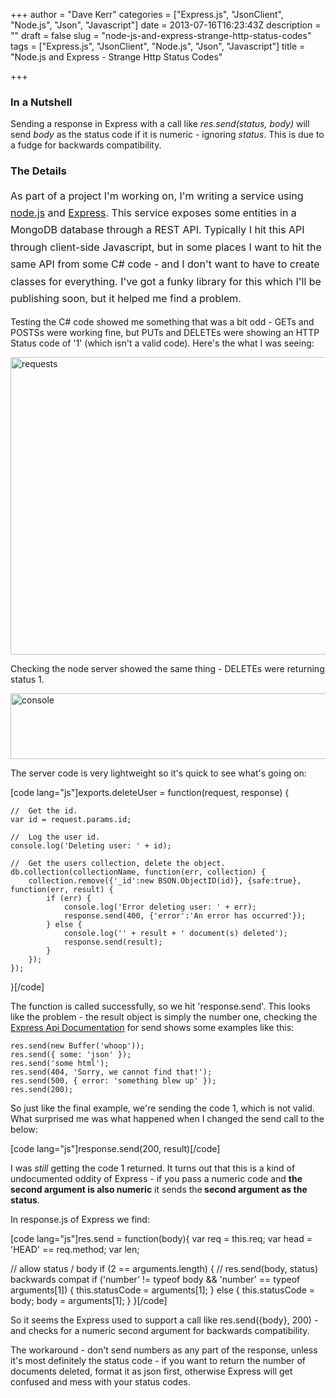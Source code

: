 +++
author = "Dave Kerr"
categories = ["Express.js", "JsonClient", "Node.js", "Json", "Javascript"]
date = 2013-07-16T16:23:43Z
description = ""
draft = false
slug = "node-js-and-express-strange-http-status-codes"
tags = ["Express.js", "JsonClient", "Node.js", "Json", "Javascript"]
title = "Node.js and Express - Strange Http Status Codes"

+++


<h3>In a Nutshell</h3>
Sending a response in Express with a call like <em>res.send(status, body)</em> will send <em>body</em> as the status code if it is numeric - ignoring <em>status</em>. This is due to a fudge for backwards compatibility.
<h3>The Details</h3>
<span style="line-height: 1.714285714; font-size: 1rem;"><strong></strong>As part of a project I'm working on, I'm writing a service using </span><a style="line-height: 1.714285714; font-size: 1rem;" title="node.js" href="http://nodejs.org/" target="_blank">node.js</a><span style="line-height: 1.714285714; font-size: 1rem;"> and </span><a style="line-height: 1.714285714; font-size: 1rem;" title="Express" href="http://expressjs.com/" target="_blank">Express</a><span style="line-height: 1.714285714; font-size: 1rem;">. This service exposes some entities in a MongoDB database through a REST API. Typically I hit this API through client-side Javascript, but in some places I want to hit the same API from some C# code - and I don't want to have to create classes for everything. I've got a funky library for this which I'll be publishing soon, but it helped me find a problem.</span>

Testing the C# code showed me something that was a bit odd - GETs and POSTSs were working fine, but PUTs and DELETEs were showing an HTTP Status code of '1' (which isn't a valid code). Here's the what I was seeing:

<a href="http://www.dwmkerr.com/wp-content/uploads/2013/07/requests.png"><img class="alignnone size-full wp-image-330" alt="requests" src="http://www.dwmkerr.com/wp-content/uploads/2013/07/requests.png" width="600" height="476" /></a>

Checking the node server showed the same thing - DELETEs were returning status 1.

<a href="http://www.dwmkerr.com/wp-content/uploads/2013/07/console.png"><img class="alignnone size-full wp-image-329" alt="console" src="http://www.dwmkerr.com/wp-content/uploads/2013/07/console.png" width="600" height="105" /></a>

The server code is very lightweight so it's quick to see what's going on:

[code lang="js"]exports.deleteUser = function(request, response) {

	//	Get the id.
    var id = request.params.id;

    //	Log the user id.
    console.log('Deleting user: ' + id);

    //	Get the users collection, delete the object.
    db.collection(collectionName, function(err, collection) {
        collection.remove({'_id':new BSON.ObjectID(id)}, {safe:true}, function(err, result) {
            if (err) {
                console.log('Error deleting user: ' + err);
                response.send(400, {'error':'An error has occurred'});
            } else {
                console.log('' + result + ' document(s) deleted');
                response.send(result);
            }
        });
    });
}[/code]

The function is called successfully, so we hit 'response.send'. This looks like the problem - the result object is simply the number one, checking the <a title="Express API Documentation" href="http://expressjs.com/api.html" target="_blank">Express Api Documentation</a> for send shows some examples like this:
<pre><code>res.send(new Buffer('whoop'));
res.send({ some: 'json' });
res.send('some html');
res.send(404, 'Sorry, we cannot find that!');
res.send(500, { error: 'something blew up' });
res.send(200);</code></pre>
So just like the final example, we're sending the code 1, which is not valid. What surprised me was what happened when I changed the send call to the below:

[code lang="js"]response.send(200, result)[/code]

I was <em>still </em>getting the code 1 returned. It turns out that this is a kind of undocumented oddity of Express - if you pass a numeric code and <b>the second argument is also numeric</b> it sends the<b> second argument as the status</b>.

In response.js of Express we find:

[code lang="js"]res.send = function(body){
  var req = this.req;
  var head = 'HEAD' == req.method;
  var len;

  // allow status / body
  if (2 == arguments.length) {
    // res.send(body, status) backwards compat
    if ('number' != typeof body &amp;&amp; 'number' == typeof arguments[1]) {
      this.statusCode = arguments[1];
    } else {
      this.statusCode = body;
      body = arguments[1];
    }
  }[/code]

So it seems the Express used to support a call like res.send({body}, 200) - and checks for a numeric second argument for backwards compatibility.

The workaround - don't send numbers as any part of the response, unless it's most definitely the status code - if you want to return the number of documents deleted, format it as json first, otherwise Express will get confused and mess with your status codes.

